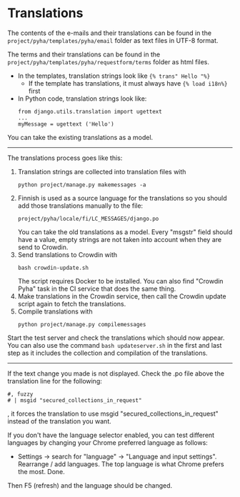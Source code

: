 ﻿# Translations
The contents of the e-mails and their translations can be found in the `project/pyha/templates/pyha/email` folder as text files in UTF-8 format.

The terms and their translations can be found in the `project/pyha/templates/pyha/requestform/terms` folder as html files.

* In the templates, translation strings look like `{% trans" Hello "%}`
    * If the template has translations, it must always have `{% load i18n%}` first
* In Python code, translation strings look like:
   ```
   from django.utils.translation import ugettext
   ...
   myMessage = ugettext ('Hello')
   ```

You can take the existing translations as a model.

----

The translations process goes like this:
1. Translation strings are collected into translation files with
   ```
   python project/manage.py makemessages -a
   ```        
2. Finnish is used as a source language for the translations so you should add those translations manually to the file:
   ```
   project/pyha/locale/fi/LC_MESSAGES/django.po
   ```
   You can take the old translations as a model. Every "msgstr" field should have a value, empty strings are not taken into account when they are send to Crowdin.
3. Send translations to Crowdin with
   ```
   bash crowdin-update.sh
   ```
   The script requires Docker to be installed. You can also find "Crowdin Pyha" task in the CI service that does the same thing.
4. Make translations in the Crowdin service, then call the Crowdin update script again to fetch the translations.
5. Compile translations with
   ```
   python project/manage.py compilemessages
   ```

Start the test server and check the translations which should now appear. You can also use the command `bash updateserver.sh` in the first and last step as it includes the collection and compilation of the translations.

----
If the text change you made is not displayed. Check the .po file above the translation line for the following:
```
#, fuzzy
# | msgid "secured_collections_in_request"
```
, it forces the translation to use msgid "secured_collections_in_request" instead of the translation you want.

If you don't have the language selector enabled, you can test different languages by changing your Chrome preferred language as follows:

* Settings -> search for "language" -> "Language and input settings". Rearrange / add languages. The top language is what Chrome prefers the most. Done.

Then F5 (refresh) and the language should be changed.
